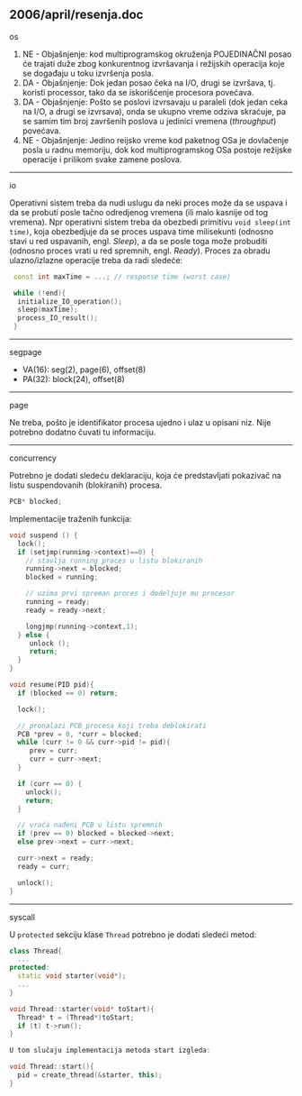 2006/april/resenja.doc
--------------------------------------------------------------------------------
os

1.  NE - Objašnjenje: kod multiprogramskog okruženja POJEDINAČNI posao će trajati
duže zbog konkurentnog izvršavanja i režijskih operacija koje se događaju u toku
izvršenja posla.
2. DA - Objašnjenje: Dok jedan posao čeka na I/O, drugi se izvršava, tj. koristi processor,
tako da se iskorišćenje procesora povećava.
3. DA - Objašnjenje: Pošto se poslovi izvrsavaju u paraleli (dok jedan ceka na I/O, a
drugi se izvrsava),  onda se ukupno vreme odziva skraćuje,  pa se samim tim broj
završenih poslova u jedinici vremena (*throughput*) povećava.
4. NE - Objašnjenje: Jedino reijsko vreme kod paketnog OSa je dovlačenje posla u radnu
memoriju, dok kod multiprogramskog OSa postoje režijske operacije i prilikom svake
zamene poslova.

--------------------------------------------------------------------------------
io

Operativni sistem treba da nudi uslugu da neki proces može da se uspava i da se
probuti posle tačno odredjenog vremena (ili malo kasnije od tog vremena).   Npr
operativni sistem treba da obezbedi primitivu `void sleep(int time)`,  koja
obezbedjuje da se proces uspava time milisekunti (odnosno stavi u red uspavanih, engl.
*Sleep*), a da se posle toga može probuditi (odnosno proces vrati u red spremnih, engl.
*Ready*). Proces za obradu ulazno/izlazne operacije treba da radi sledeće:

```cpp
 const int maxTime = ...; // response time (worst case)

 while (!end){
  initialize_IO_operation();
  sleep(maxTime);
  process_IO_result();
 }
 ```

--------------------------------------------------------------------------------
segpage

- VA(16): seg(2), page(6), offset(8)
- PA(32): block(24), offset(8)

--------------------------------------------------------------------------------
page

Ne treba, pošto je identifikator procesa ujedno i ulaz u opisani niz. Nije potrebno
dodatno čuvati tu informaciju.

--------------------------------------------------------------------------------
concurrency

Potrebno je dodati sledeću deklaraciju, koja će predstavljati pokazivač na listu
suspendovanih (blokiranih) procesa.
```cpp
PCB* blocked;
```
Implementacije traženih funkcija:
```cpp
void suspend () {
  lock();
  if (setjmp(running->context)==0) {
    // stavlja running proces u listu blokiranih
    running->next = blocked;
    blocked = running;

    // uzima prvi spreman proces i dodeljuje mu procesor
    running = ready;
    ready = ready->next;

    longjmp(running->context,1);
  } else {
     unlock ();
     return;
  }
}

void resume(PID pid){
  if (blocked == 0) return;

  lock();

  // pronalazi PCB procesa koji treba deblokirati
  PCB *prev = 0, *curr = blocked;
  while (curr != 0 && curr->pid != pid){
     prev = curr;
     curr = curr->next;
  }

  if (curr == 0) {
    unlock();
    return;
  }

  // vraća nađeni PCB u listu spremnih
  if (prev == 0) blocked = blocked->next;
  else prev->next = curr->next;

  curr->next = ready;
  ready = curr;

  unlock();
}
```
--------------------------------------------------------------------------------
syscall

U `protected` sekciju klase `Thread` potrebno je dodati sledeći metod:

```cpp
class Thread{
  ...
protected:
  static void starter(void*);
  ...
}

void Thread::starter(void* toStart){
  Thread* t = (Thread*)toStart;
  if (t) t->run();
}

U tom slučaju implementacija metoda start izgleda:

void Thread::start(){
  pid = create_thread(&starter, this);
}
```
